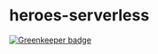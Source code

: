 # heroes-serverless

[![Greenkeeper badge](https://badges.greenkeeper.io/johnpapa/heroes-serverless.svg)](https://greenkeeper.io/)
